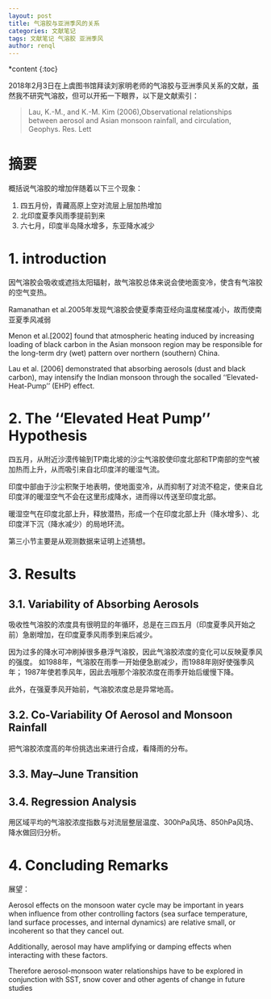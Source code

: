 ```yaml
---
layout: post
title: 气溶胶与亚洲季风的关系
categories: 文献笔记
tags: 文献笔记 气溶胶 亚洲季风
author: renql
---
```


*content
{:toc}

2018年2月3日在上虞图书馆拜读刘家明老师的气溶胶与亚洲季风关系的文献，虽然我不研究气溶胶，但可以开拓一下眼界，以下是文献索引：
> Lau, K.-M., and K.-M. Kim (2006),Observational relationships between aerosol and Asian monsoon rainfall, and circulation, Geophys. Res. Lett




# 摘要
概括说气溶胶的增加伴随着以下三个现象：

1. 四五月份，青藏高原上空对流层上层加热增加
2. 北印度夏季风雨季提前到来
3. 六七月，印度半岛降水增多，东亚降水减少

# 1. introduction #
因气溶胶会吸收或遮挡太阳辐射，故气溶胶总体来说会使地面变冷，使含有气溶胶的空气变热。

Ramanathan et al.2005年发现气溶胶会使夏季南亚经向温度梯度减小，故而使南亚夏季风减弱

Menon et al.[2002] found that atmospheric heating induced by increasing loading of black carbon in the Asian monsoon region may be responsible for the long-term dry (wet) pattern over northern (southern) China.

Lau et al. [2006] demonstrated that absorbing aerosols (dust and black carbon), may intensify the Indian monsoon through the socalled ‘‘Elevated-Heat-Pump’’ (EHP) effect.

# 2. The ‘‘Elevated Heat Pump’’ Hypothesis #
四五月，从附近沙漠传输到TP南北坡的沙尘气溶胶使印度北部和TP南部的空气被加热而上升，从而吸引来自北印度洋的暖湿气流。

印度中部由于沙尘积聚于地表明，使地面变冷，从而抑制了对流不稳定，使来自北印度洋的暖湿空气不会在这里形成降水，进而得以传送至印度北部。

暖湿空气在印度北部上升，释放潜热，形成一个在印度北部上升（降水增多）、北印度洋下沉（降水减少）的局地环流。

第三小节主要是从观测数据来证明上述猜想。

# 3. Results #
## 3.1. Variability of Absorbing Aerosols ##
吸收性气溶胶的浓度具有很明显的年循环，总是在三四五月（印度夏季风开始之前）急剧增加，在印度夏季风雨季到来后减少。

因为过多的降水可冲刷掉很多悬浮气溶胶，因此气溶胶浓度的变化可以反映夏季风的强度。
如1988年，气溶胶在雨季一开始便急剧减少，而1988年刚好使强季风年；
1987年使若季风年，因此去哦那个溶胶浓度在雨季开始后缓慢下降。

此外，在强夏季风开始前，气溶胶浓度总是异常地高。

## 3.2. Co-Variability Of Aerosol and Monsoon Rainfall ##
把气溶胶浓度高的年份挑选出来进行合成，看降雨的分布。

## 3.3. May–June Transition ##
## 3.4. Regression Analysis ##
用区域平均的气溶胶浓度指数与对流层整层温度、300hPa风场、850hPa风场、降水做回归分析。

# 4. Concluding Remarks #
展望：

Aerosol effects on the monsoon water cycle
may be important in years when influence from other
controlling factors (sea surface temperature, land surface
processes, and internal dynamics) are relative small, or
incoherent so that they cancel out.

Additionally, aerosol may have amplifying or damping effects when interacting with these factors. 

Therefore aerosol-monsoon water relationships
have to be explored in conjunction with SST,
snow cover and other agents of change in future studies
